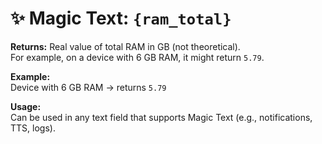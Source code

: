 # ✨ Magic Text: `{ram_total}`

**Returns:** Real value of total RAM in GB (not theoretical).  
For example, on a device with 6 GB RAM, it might return `5.79`.

**Example:**  
Device with 6 GB RAM → returns `5.79`

**Usage:**  
Can be used in any text field that supports Magic Text (e.g., notifications, TTS, logs).